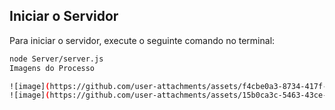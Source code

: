 
## Iniciar o Servidor

Para iniciar o servidor, execute o seguinte comando no terminal:

```bash
node Server/server.js
Imagens do Processo

![image](https://github.com/user-attachments/assets/f4cbe0a3-8734-417f-bcf8-c0e9d3b790ae)
![image](https://github.com/user-attachments/assets/15b0ca3c-5463-43ce-91d6-c4a84fe0c31d)



